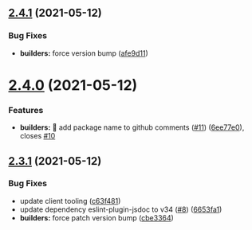 ## [2.4.1](https://github.com/ng-easy/platform/compare/@ng-easy/builders@2.4.0...@ng-easy/builders@2.4.1) (2021-05-12)


### Bug Fixes

* **builders:** force version bump ([afe9d11](https://github.com/ng-easy/platform/commit/afe9d116857410adc16e80656664ec78cb0dac5b))

# [2.4.0](https://github.com/ng-easy/platform/compare/@ng-easy/builders@2.3.1...@ng-easy/builders@2.4.0) (2021-05-12)


### Features

* **builders:** :lipstick: add package name to github comments ([#11](https://github.com/ng-easy/platform/issues/11)) ([6ee77e0](https://github.com/ng-easy/platform/commit/6ee77e0aee738dcf73d19e89539658ac7f7ee32c)), closes [#10](https://github.com/ng-easy/platform/issues/10)

## [2.3.1](https://github.com/ng-easy/platform/compare/@ng-easy/builders@2.3.0...@ng-easy/builders@2.3.1) (2021-05-12)


### Bug Fixes

* update client tooling ([c63f481](https://github.com/ng-easy/platform/commit/c63f481e5776c46da789a878dfd3f6cef68e2560))
* update dependency eslint-plugin-jsdoc to v34 ([#8](https://github.com/ng-easy/platform/issues/8)) ([6653fa1](https://github.com/ng-easy/platform/commit/6653fa1fc598c536e65da53ba10ae995e5912d79))
* **builders:** force patch version bump ([cbe3364](https://github.com/ng-easy/platform/commit/cbe33648977d0b08f10827f72e1b681392fb0c50))
